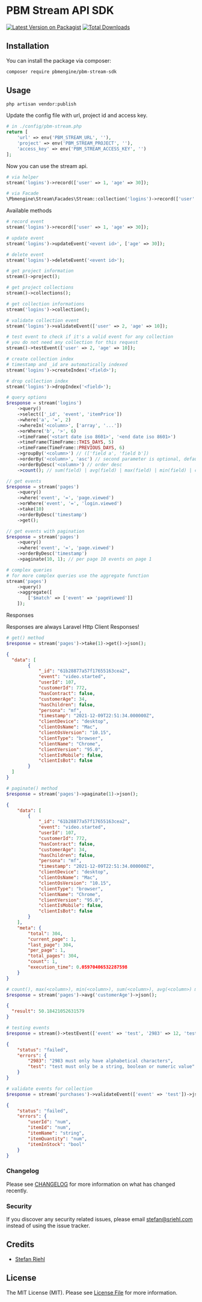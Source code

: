 # PBM Stream API SDK

[![Latest Version on Packagist](https://img.shields.io/packagist/v/gemzio/pbm-stream-sdk.svg?style=flat-square)](https://packagist.org/packages/pbmengine/pbm-stream-sdk)
[![Total Downloads](https://img.shields.io/packagist/dt/gemzio/pbm-stream-sdk.svg?style=flat-square)](https://packagist.org/packages/pbmengine/pbm-stream-sdk)

## Installation

You can install the package via composer:

```bash
composer require pbmengine/pbm-stream-sdk
```

## Usage

````shell
php artisan vendor:publish
````

Update the config file with url, project id and access key.

```php
# in ./config/pbm-stream.php
return [
    'url' => env('PBM_STREAM_URL', ''),
    'project' => env('PBM_STREAM_PROJECT', ''),
    'access_key' => env('PBM_STREAM_ACCESS_KEY', '')
];
```

Now you can use the stream api.

```php
# via helper
stream('logins')->record(['user' => 1, 'age' => 30]);

# via Facade
\Pbmengine\Stream\Facades\Stream::collection('logins')->record(['user' => 1, 'age' => 30]);
```

Available methods
```php
# record event
stream('logins')->record(['user' => 1, 'age' => 30]);

# update event
stream('logins')->updateEvent('<event id>', ['age' => 30]);

# delete event
stream('logins')->deleteEvent('<event id>');

# get project information
stream()->project();

# get project collections
stream()->collections();

# get collection informations
stream('logins')->collection();

# validate collection event
stream('logins')->validateEvent(['user' => 2, 'age' => 10]);

# test event to check if it's a valid event for any collection
# you do not need any collection for this request
stream()->testEvent(['user' => 2, 'age' => 10]);

# create collection index
# timestamp and _id are automatically indexed
stream('logins')->createIndex('<field>');

# drop collection index
stream('logins')->dropIndex('<field>');

# query options
$response = stream('logins')
    ->query()
    ->select(['_id', 'event', 'itemPrice'])
    ->where('a', '=', 2)
    ->whereIn('<column>', ['array', '...']) 
    ->orWhere('b', '>', 6)
    ->timeFrame('<start date iso 8601>', '<end date iso 8601>')
    ->timeFrame(TimeFrame::THIS_DAYS, 5)
    ->timeFrame(TimeFrame::PREVIOUS_DAYS, 6)
    ->groupBy('<column>') // (['field a', 'field b'])
    ->orderBy('<column>', 'asc') // second parameter is optional, default is asc 
    ->orderByDesc('<column>') // order desc
    ->count(); // sum(field) | avg(field) | max(field) | min(field) | countUnique(field) | selectUnique(field)

// get events
$response = stream('pages')
    ->query()
    ->where('event', '=', 'page.viewed')
    ->orWhere('event', '=', 'login.viewed')
    ->take(10)
    ->orderByDesc('timestamp')
    ->get();

// get events with pagination
$response = stream('pages')
    ->query()
    ->where('event', '=', 'page.viewed')
    ->orderByDesc('timestamp')
    ->paginate(10, 1); // per page 10 events on page 1

# complex queries
# for more complex queries use the aggregate function
stream('pages')
    ->query()
    ->aggregate([
        ['$match' => ['event' => 'pageViewed']]
    ]);

```

Responses

Responses are always Laravel Http Client Responses!

```php
# get() method
$response = stream('pages')->take(1)->get()->json();
```
```json
{
  "data": [
        {
            "_id": "61b28877a57f17655163cea2",
            "event": "video.started",
            "userId": 107,
            "customerId": 772,
            "hasContract": false,
            "customerAge": 34,
            "hasChildren": false,
            "persona": "mf",
            "timestamp": "2021-12-09T22:51:34.000000Z",
            "clientDevice": "desktop",
            "clientOsName": "Mac",
            "clientOsVersion": "10.15",
            "clientType": "browser",
            "clientName": "Chrome",
            "clientVersion": "95.0",
            "clientIsMobile": false,
            "clientIsBot": false
        }
  ]
}
```

```php
# paginate() method
$response = stream('pages')->paginate(1)->json();
```

```json
{
    "data": [
        {
            "_id": "61b28877a57f17655163cea2",
            "event": "video.started",
            "userId": 107,
            "customerId": 772,
            "hasContract": false,
            "customerAge": 34,
            "hasChildren": false,
            "persona": "mf",
            "timestamp": "2021-12-09T22:51:34.000000Z",
            "clientDevice": "desktop",
            "clientOsName": "Mac",
            "clientOsVersion": "10.15",
            "clientType": "browser",
            "clientName": "Chrome",
            "clientVersion": "95.0",
            "clientIsMobile": false,
            "clientIsBot": false
        }
    ],
    "meta": {
        "total": 304,
        "current_page": 1,
        "last_page": 304,
        "per_page": 1,
        "total_pages": 304,
        "count": 1,
        "execution_time": 0.05970406532287598
    }
}
```

```php
# count(), max(<column>), min(<column>), sum(<column>), avg(<column>) method
$response = stream('pages')->avg('customerAge')->json();
```

```json
{
  "result": 50.18421052631579
}
```

```php
# testing events 
$response = stream()->testEvent(['event' => 'test', '2983' => 12, 'test' => null])->json();
```

```json
{
    "status": "failed",
    "errors": {
        "2983": "2983 must only have alphabetical characters",
        "test": "test must only be a string, boolean or numeric value"
    }
}
```

```php
# validate events for collection 
$response = stream('purchases')->validateEvent(['event' => 'test'])->json();
```

```json
{
    "status": "failed",
    "errors": {
        "userId": "num",
        "itemId": "num",
        "itemName": "string",
        "itemQuantity": "num",
        "itemInStock": "bool"
    }
}
```

### Changelog

Please see [CHANGELOG](CHANGELOG.md) for more information on what has changed recently.

### Security

If you discover any security related issues, please email stefan@sriehl.com instead of using the issue tracker.

## Credits

- [Stefan Riehl](https://github.com/stefanriehl)

## License

The MIT License (MIT). Please see [License File](LICENSE.md) for more information.
